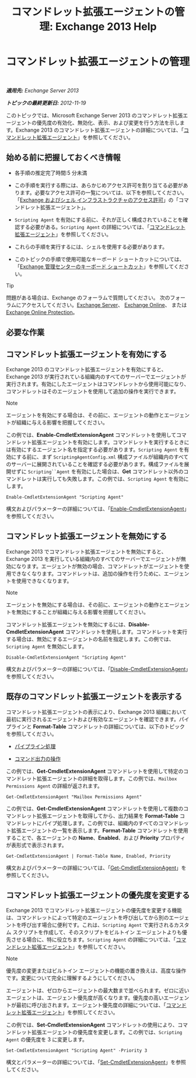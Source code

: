 ﻿---
title: 'コマンドレット拡張エージェントの管理: Exchange 2013 Help'
TOCTitle: コマンドレット拡張エージェントの管理
ms:assetid: 9141b3cb-ad13-4415-be2f-aa89f91445f5
ms:mtpsurl: https://technet.microsoft.com/ja-jp/library/Dd298143(v=EXCHG.150)
ms:contentKeyID: 50555816
ms.date: 05/23/2018
mtps_version: v=EXCHG.150
ms.translationtype: MT
---

# コマンドレット拡張エージェントの管理

 

_**適用先:** Exchange Server 2013_

_**トピックの最終更新日:** 2012-11-19_

このトピックでは、Microsoft Exchange Server 2013 のコマンドレット拡張エージェントの優先度の有効化、無効化、表示、および変更を行う方法を示します。Exchange 2013 のコマンドレット拡張エージェントの詳細については、「[コマンドレット拡張エージェント](cmdlet-extension-agents-exchange-2013-help.md)」を参照してください。

## 始める前に把握しておくべき情報

  - 各手順の推定完了時間:5 分未満

  - この手順を実行する際には、あらかじめアクセス許可を割り当てる必要があります。必要なアクセス許可の一覧については、以下を参照してください。「[Exchange およびシェル インフラストラクチャのアクセス許可](exchange-and-shell-infrastructure-permissions-exchange-2013-help.md)」の「コマンドレット拡張エージェント」。

  - `Scripting Agent` を有効にする前に、それが正しく構成されていることを確認する必要がある。`Scripting Agent` の詳細については、「[コマンドレット拡張エージェント](cmdlet-extension-agents-exchange-2013-help.md)」を参照してください。

  - これらの手順を実行するには、シェルを使用する必要があります。

  - このトピックの手順で使用可能なキーボード ショートカットについては、「[Exchange 管理センターのキーボード ショートカット](keyboard-shortcuts-in-the-exchange-admin-center-exchange-online-protection-help.md)」を参照してください。


> [!TIP]
> 問題がある場合は、Exchange のフォーラムで質問してください。 次のフォーラムにアクセスしてください。<A href="https://go.microsoft.com/fwlink/p/?linkid=60612">Exchange Server</A>、 <A href="https://go.microsoft.com/fwlink/p/?linkid=267542">Exchange Online</A>、 または <A href="https://go.microsoft.com/fwlink/p/?linkid=285351">Exchange Online Protection</A>。



## 必要な作業

## コマンドレット拡張エージェントを有効にする

Exchange 2013 のコマンドレット拡張エージェントを有効にすると、Exchange 2013 が実行されている組織内のすべてのサーバーでエージェントが実行されます。有効にしたエージェントはコマンドレットから使用可能になり、コマンドレットはそのエージェントを使用して追加の操作を実行できます。


> [!NOTE]
> エージェントを有効にする場合は、その前に、エージェントの動作とエージェントが組織に与える影響を把握してください。



この例では、**Enable-CmdletExtensionAgent** コマンドレットを使用してコマンドレット拡張エージェントを有効にします。コマンドレットを実行するときには有効にするエージェント名を指定する必要があります。`Scripting Agent` を有効にする前に、まず `ScriptingAgentConfig.xml` 構成ファイルが組織内のすべてのサーバーに展開されていることを確認する必要があります。構成ファイルを展開せずに `Scripting``Agent` を有効にした場合は、**Get** コマンドレット以外のコマンドレットは実行しても失敗します。この例では、`Scripting Agent` を有効にします。

    Enable-CmdletExtensionAgent "Scripting Agent"

構文およびパラメーターの詳細については、「[Enable-CmdletExtensionAgent](https://technet.microsoft.com/ja-jp/library/dd335192\(v=exchg.150\))」を参照してください。

## コマンドレット拡張エージェントを無効にする

Exchange 2013 でコマンドレット拡張エージェントを無効にすると、Exchange 2013 を実行している組織内のすべてのサーバーでエージェントが無効になります。エージェントが無効の場合、コマンドレットがエージェントを使用できなくなります。コマンドレットは、追加の操作を行うために、エージェントを使用できなくなります。


> [!NOTE]
> エージェントを無効にする場合は、その前に、エージェントの動作とエージェントを無効にすることが組織に与える影響を把握してください。



コマンドレット拡張エージェントを無効にするには、**Disable-CmdletExtensionAgent** コマンドレットを使用します。コマンドレットを実行する場合は、無効にするエージェントの名前を指定します。この例では、`Scripting Agent` を無効にします。

    Disable-CmdletExtensionAgent "Scripting Agent"

構文およびパラメーターの詳細については、「[Disable-CmdletExtensionAgent](https://technet.microsoft.com/ja-jp/library/dd298132\(v=exchg.150\))」を参照してください。

## 既存のコマンドレット拡張エージェントを表示する

コマンドレット拡張エージェントの表示により、Exchange 2013 組織において最初に実行されるエージェントおよび有効なエージェントを確認できます。パイプラインと **Format-Table** コマンドレットの詳細については、以下のトピックを参照してください。

  - [パイプライン処理](https://technet.microsoft.com/ja-jp/library/aa998260\(v=exchg.150\))

  - [コマンド出力の操作](working-with-command-output-exchange-2013-help.md)

この例では、**Get-CmdletExtensionAgent** コマンドレットを使用して特定のコマンドレット拡張エージェントの詳細を取得します。この例では、`Mailbox Permissions Agent` の詳細が返されます。

    Get-CmdletExtensionAgent "Mailbox Permissions Agent"

この例では、**Get-CmdletExtensionAgent** コマンドレットを使用して複数のコマンドレット拡張エージェントを取得してから、出力結果を **Format-Table** コマンドレットにパイプ処理します。この例では、組織内のすべてのコマンドレット拡張エージェントの一覧を表示します。**Format-Table** コマンドレットを使用することで、各エージェントの **Name**、**Enabled**、および **Priority** プロパティが表形式で表示されます。

    Get-CmdletExtensionAgent | Format-Table Name, Enabled, Priority

構文およびパラメーターの詳細については、「[Get-CmdletExtensionAgent](https://technet.microsoft.com/ja-jp/library/dd297946\(v=exchg.150\))」を参照してください。

## コマンドレット拡張エージェントの優先度を変更する

Exchange 2013 でコマンドレット拡張エージェントの優先度を変更する機能は、コマンドレットによって特定のエージェントを呼び出してから別のエージェントを呼び出す場合に便利です。これは、`Scripting Agent` で実行されるカスタム スクリプトを作成して、そのスクリプトをビルトイン エージェントよりも優先させる場合に、特に役立ちます。`Scripting Agent` の詳細については、「[コマンドレット拡張エージェント](cmdlet-extension-agents-exchange-2013-help.md)」を参照してください。


> [!NOTE]
> 優先度の変更またはビルトイン エージェントの機能の置き換えは、高度な操作です。変更について完全に理解するようにしてください。



エージェントは、ゼロからエージェントの最大数まで並べられます。ゼロに近いエージェントは、エージェント優先度が高くなります。優先度の高いエージェントが最初に呼び出されます。エージェント優先度の詳細については、「[コマンドレット拡張エージェント](cmdlet-extension-agents-exchange-2013-help.md)」を参照してください。

この例では、**Set-CmdletExtensionAgent** コマンドレットの使用により、コマンドレット拡張エージェントの優先度を変更します。この例では、`Scripting Agent` の優先度を 3 に変更します。

    Set-CmdletExtensionAgent "Scripting Agent" -Priority 3

構文とパラメーターの詳細については、「[Set-CmdletExtensionAgent](https://technet.microsoft.com/ja-jp/library/dd335175\(v=exchg.150\))」を参照してください。

